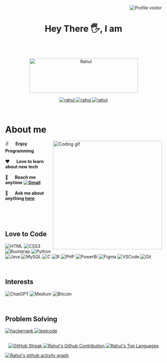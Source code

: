 <a href="https://komarev.com/ghpvc/?username=r-r-7">
  <img align="right" src="https://komarev.com/ghpvc/?username=r-r-7&style=for-the-badge" alt="Profile visitor" />
</a>
<br />

<h1 align="center">
    Hey There 🖐️, I am
</h1>
<br/>
<br/>

<p align="center">
  <a><img src="https://images.cooltext.com/5679234.png" width="349" height="112" alt="Rahul" /></a>
</p>

<p align="center">
<a href="https://linkedin.com/in/rahulradhesh" target="_blank">
  <img src="https://img.shields.io/badge/LinkedIn-0077B5?style=for-the-badge&logo=linkedin&logoColor=white" alt="rahul" />
 </a>
 <a href="https://instagram.com/_r.r16_" target="_blank">
  <img src="https://img.shields.io/badge/Instagram-fe4164?style=for-the-badge&logo=instagram&logoColor=white" alt="rahul" />
 </a>
 <a href="https://twitter.com/_rr_16_" target="_blank">
  <img src="https://img.shields.io/badge/Twitter-%231DA1F2.svg?style=for-the-badge&logo=Twitter&logoColor=white" alt="rahul" />
 </a>
</p>
<br />

# About me
 
<p>
 <img align="right" width="350" src="https://user-images.githubusercontent.com/74038190/238353480-219bcc70-f5dc-466b-9a60-29653d8e8433.gif" alt="Coding gif" />
  
 ✌️ &emsp; <b>Enjoy Programming</b> <br/><br/>
 ❤️ &emsp; <b>Love to learn about new tech</b> <br/><br/>
 📧 &emsp; <b>Reach me anytime <a href="https://rahulradhesha@gmail.com" target="_blank"><img src="https://img.shields.io/badge/Gmail-D14836?style=for-the-badge&logo=gmail&logoColor=white" alt="Gmail" /></a></b> <br/><br/>
 💬 &emsp; <b>Ask me about anything [here](https://github.com/r-r-7/r-r-7/issues)</b>

</p>

<br/>
<br/>
<br/>

## Love to Code

![HTML](https://img.shields.io/badge/HTML5-E34F26?style=for-the-badge&logo=html5&logoColor=white)
![CSS3](https://img.shields.io/badge/CSS3-1572B6?style=for-the-badge&logo=css3&logoColor=white)
![Bootstrap](https://img.shields.io/badge/Bootstrap-563D7C?style=for-the-badge&logo=bootstrap&logoColor=white)
![Python](https://img.shields.io/badge/python-3670A0?style=for-the-badge&logo=python&logoColor=ffdd54)
![Java](https://img.shields.io/badge/java-%23ED8B00.svg?style=for-the-badge&logo=openjdk&logoColor=white)
![MySQL](https://img.shields.io/badge/mysql-%2300f.svg?style=for-the-badge&logo=mysql&logoColor=white)
![C](https://img.shields.io/badge/c-%2300599C.svg?style=for-the-badge&logo=c&logoColor=white)
![R](https://img.shields.io/badge/r-%23276DC3.svg?style=for-the-badge&logo=r&logoColor=white)
![PHP](https://img.shields.io/badge/php-%23777BB4.svg?style=for-the-badge&logo=php&logoColor=white)
![PowerBi](https://img.shields.io/badge/power_bi-F2C811?style=for-the-badge&logo=powerbi&logoColor=black)
![Figma](https://img.shields.io/badge/figma-%23F24E1E.svg?style=for-the-badge&logo=figma&logoColor=white)
![VSCode](https://img.shields.io/badge/Visual_Studio-0078d7?style=for-the-badge&logo=visual%20studio&logoColor=white)
![Git](https://img.shields.io/badge/Git-F05032?style=for-the-badge&logo=git&logoColor=white)

<br/>

## Interests

![ChatGPT](https://img.shields.io/badge/chatGPT-74aa9c?style=for-the-badge&logo=openai&logoColor=white)
![Medium](https://img.shields.io/badge/Medium-12100E?style=for-the-badge&logo=medium&logoColor=white)
![Bitcoin](https://img.shields.io/badge/Bitcoin-000?style=for-the-badge&logo=bitcoin&logoColor=white)

<br/>

## Problem Solving

<a href="https://www.hackerrank.com/profile/rahulradhesha">
  <img src="https://img.shields.io/badge/-Hackerrank-2EC866?style=for-the-badge&logo=HackerRank&logoColor=white" alt="hackerrank" />
</a>

<a href="https://leetcode.com/rahulradhesha/">
 <img src="https://img.shields.io/badge/LeetCode-000000?style=for-the-badge&logo=LeetCode&logoColor=#d16c06" alt="leetcode"/>
</a>

<br/>
<br/>

<p align="center">
  <a href="https://github.com/r-r-7">
    <img src="https://streak-stats.demolab.com?user=r-r-7&theme=radical" alt="GitHub Streak"/>
  </a>

  <a href="https://github.com/r-r-7">
    <img src="https://github-readme-stats.vercel.app/api?username=r-r-7&theme=radical&show_icons=true&hide_border=true&count_private=true" alt="Rahul's Github Contribution"  />
  </a>

  <a href="https://github.com/r-r-7">
    <img src="https://github-readme-stats.vercel.app/api/top-langs/?username=r-r-7&theme=radical&show_icons=true&hide_border=true&layout=compact" alt="Rahul's Top Languages"  />
  </a>
</p>

[![Rahul's github activity graph](https://github-readme-activity-graph.vercel.app/graph?username=r-r-7&theme=github-compact)](https://github.com/r-r-7/github-readme-activity-graph)

